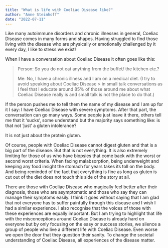 ```yaml
---
title: "What is life with Coeliac Disease like?"
author: "Anne Steinhoff"
date: "2022-07-11"
---
```


Like many autoimmune disorders and chronic illnesses in general, Coeliac Disease comes in many forms and shapes. Having struggled to find those living with the disease who are physically or emotionally challenged by it every day, I like to stress we exist!

When I have a conversation about Coeliac Disease it often goes like this:

> Person: So you do not eat anything from the buffet/ the kitchen etc.?
>
> Me: No, I have a chronic illness and I am on a medical diet. (I try to avoid speaking about Coeliac Disease > in small talk conversations as I feel that I educate around 85% of those around me about what Coeliac Disease really is and small talk is not the place to do that.)

If the person pushes me to tell them the name of my disease and I am up for it I say: I have Coeliac Disease with severe symptoms.
After that part, the conversation can go many ways. Some people just leave it there, others tell me that it ‘sucks’, some understand but the majority says something like: is that not ‘just’ a gluten intolerance?

It is not just about the protein gluten.

Of course, people with Coeliac Disease cannot digest gluten and that is a big part of the disease. But that is not everything. It is also extremely limiting for those of us who have biopsies that come back with the worst or second worst criteria. When facing malabsorption, being underweight and keeping any food insight the stomach for years takes its toll on the body. And being reminded of the fact that everything is fine as long as gluten is cut out of the diet does not touch this side of the story at all. 

There are those with Coeliac Disease who magically feel better after their diagnosis, those who are asymptomatic and those who say they can manage their symptoms easily. I think it goes without saying that I am glad that not everyone has to suffer painfully through this disease and I wish I had a similar experience. I also recognise that the voices of those with these experiences are equally important. But I am trying to highlight that life with the misconceptions around Coeliac Disease is already hard on everyone but by only focusing on the easy or success stories, we silence a group of people who live a different life with Coeliac Disease. Even worse we open the door that they question their sanity. To change the societal understanding of Coeliac Disease, all experiences of the disease matter.


